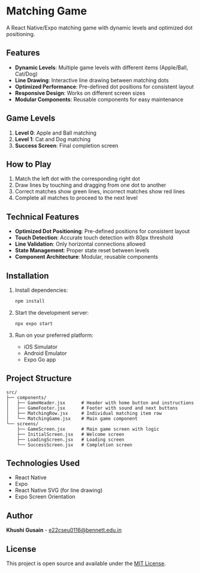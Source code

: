 # Matching Game

A React Native/Expo matching game with dynamic levels and optimized dot positioning.

## Features

- **Dynamic Levels**: Multiple game levels with different items (Apple/Ball, Cat/Dog)
- **Line Drawing**: Interactive line drawing between matching dots
- **Optimized Performance**: Pre-defined dot positions for consistent layout
- **Responsive Design**: Works on different screen sizes
- **Modular Components**: Reusable components for easy maintenance

## Game Levels

1. **Level 0**: Apple and Ball matching
2. **Level 1**: Cat and Dog matching
3. **Success Screen**: Final completion screen

## How to Play

1. Match the left dot with the corresponding right dot
2. Draw lines by touching and dragging from one dot to another
3. Correct matches show green lines, incorrect matches show red lines
4. Complete all matches to proceed to the next level

## Technical Features

- **Optimized Dot Positioning**: Pre-defined positions for consistent layout
- **Touch Detection**: Accurate touch detection with 80px threshold
- **Line Validation**: Only horizontal connections allowed
- **State Management**: Proper state reset between levels
- **Component Architecture**: Modular, reusable components

## Installation

1. Install dependencies:
   ```bash
   npm install
   ```

2. Start the development server:
   ```bash
   npx expo start
   ```

3. Run on your preferred platform:
   - iOS Simulator
   - Android Emulator
   - Expo Go app

## Project Structure

```
src/
├── components/
│   ├── GameHeader.jsx      # Header with home button and instructions
│   ├── GameFooter.jsx      # Footer with sound and next buttons
│   ├── MatchingRow.jsx     # Individual matching item row
│   └── MatchingGame.jsx    # Main game component
└── screens/
    ├── GameScreen.jsx      # Main game screen with logic
    ├── InitialScreen.jsx   # Welcome screen
    ├── LoadingScreen.jsx   # Loading screen
    └── SuccessScreen.jsx   # Completion screen
```

## Technologies Used

- React Native
- Expo
- React Native SVG (for line drawing)
- Expo Screen Orientation

## Author

**Khushi Gusain** - e22cseu0116@bennett.edu.in

## License

This project is open source and available under the [MIT License](LICENSE).
